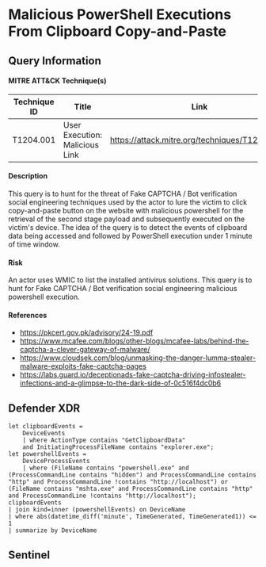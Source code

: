 # Malicious PowerShell Executions From Clipboard Copy-and-Paste

## Query Information

#### MITRE ATT&CK Technique(s)

| Technique ID | Title    | Link    |
| ---  | --- | --- |
| T1204.001 | User Execution: Malicious Link| https://attack.mitre.org/techniques/T1204/001/ |

#### Description
This query is to hunt for the threat of Fake CAPTCHA / Bot verification social engineering techniques used by the actor to lure the victim to click copy-and-paste button on the website with malicious powershell for the retrieval of the second stage payload and subsequently executed on the victim's device. The idea of the query is to detect the events of clipboard data being accessed and followed by PowerShell execution under 1 minute of time window.

#### Risk
An actor uses WMIC to list the installed antivirus solutions. This query is to hunt for Fake CAPTCHA / Bot verification social engineering malicious powershell execution.

#### References
- https://pkcert.gov.pk/advisory/24-19.pdf
- https://www.mcafee.com/blogs/other-blogs/mcafee-labs/behind-the-captcha-a-clever-gateway-of-malware/
- https://www.cloudsek.com/blog/unmasking-the-danger-lumma-stealer-malware-exploits-fake-captcha-pages
- https://labs.guard.io/deceptionads-fake-captcha-driving-infostealer-infections-and-a-glimpse-to-the-dark-side-of-0c516f4dc0b6

## Defender XDR
```
let clipboardEvents = 
    DeviceEvents
    | where ActionType contains "GetClipboardData" 
    and InitiatingProcessFileName contains "explorer.exe";
let powershellEvents = 
    DeviceProcessEvents
    | where (FileName contains "powershell.exe" and (ProcessCommandLine contains "hidden") and ProcessCommandLine contains "http" and ProcessCommandLine !contains "http://localhost") or (FileName contains "mshta.exe" and ProcessCommandLine contains "http" and ProcessCommandLine !contains "http://localhost");
clipboardEvents
| join kind=inner (powershellEvents) on DeviceName
| where abs(datetime_diff('minute', TimeGenerated, TimeGenerated1)) <= 1
| summarize by DeviceName
```
## Sentinel
```
```

